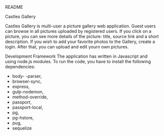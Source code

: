 README

Castles Gallery

Castles Gallery is multi-user a picture gallery web application.
Guest users can browse in all pictures uploaded by registered users.
If you click on a picture, you can see more details of the picture: title, source link and a short description.
If you wish to add your favorite photos to the Gallery, create a login. After that, you can upload and edit yourn own pictures.


Development Framework
The application has written in Javascript and using node.js modules.
To run the code, you have to install the following dependencies:
- body- -parser,
- browser-sync,
- express,
- gulp-nodemon,
- method-override,
- passport,
- passport-local,
- pg,
- pg-hstore,
- pug,
- sequelize